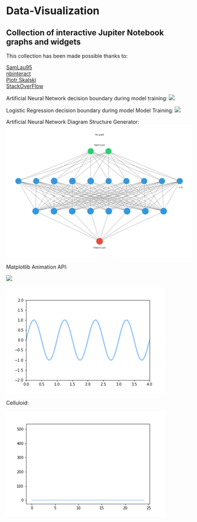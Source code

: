 # Data-Visualization
## Collection of interactive Jupiter Notebook graphs and widgets <br>

This collection has been made possible thanks to: <br>

[SamLau95](https://github.com/SamLau95/nbinteract/tree/master/notebooks) <br>
[nbinteract](https://www.nbinteract.com/tutorial/tutorial_publishing.html) <br>
[Piotr Skalski](https://towardsdatascience.com/lets-code-a-neural-network-in-plain-numpy-ae7e74410795) <br>
[StackOverFlow](https://stackoverflow.com/questions/29888233/how-to-visualize-a-neural-network) <br>

Artificial Neural Network decision boundary during model training:
![](./Machine-Learning-GIFs/binary_classification_vizualizations/ANN/Keras_gif.gif)

Logistic Regression decision boundary during model Model Training:
![](./Machine-Learning-GIFs/binary_classification_vizualizations/Logistic_Regression/Logistic_gif.gif)

Artificial Neural Network Diagram Structure Generator:
![](./Machine-Learning-GIFs/ann.png)

Matplotlib Animation API:

![](./Matplotlib-Animations/Gaussian/gauss.gif)

![](./Matplotlib-Animations/sine_wave.gif)



Celluloid:

![](./Matplotlib-Animations/celluloid_minimal.gif)